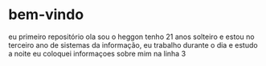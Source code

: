 # bem-vindo
eu primeiro repositório
ola sou o heggon tenho 21 anos solteiro e estou no terceiro ano de sistemas da informação, eu trabalho durante o dia e estudo a noite
eu coloquei informaçoes sobre mim na linha 3
